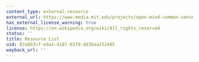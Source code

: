 ```yaml
---
content_type: external-resource
external_url: https://www.media.mit.edu/projects/open-mind-common-sense/overview/
has_external_license_warning: true
license: https://en.wikipedia.org/wiki/All_rights_reserved
status: ''
title: Resource List
uid: 87a603cf-e9a1-4187-81fd-dd30aa152485
wayback_url: ''
---
```

